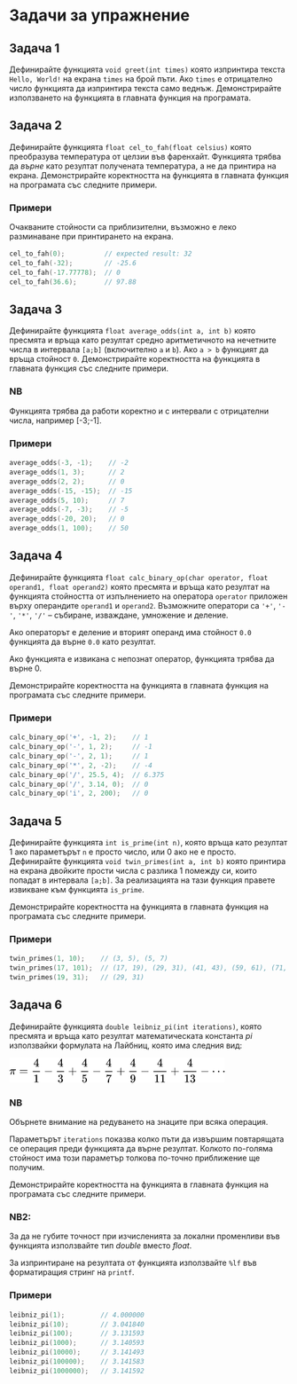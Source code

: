 # Задачи за упражнение

## Задача 1
Дефинирайте функцията `void greet(int times)` която изпринтира текста `Hello, World!` на екрана `times` на брой пъти. Ако `times` е отрицателно число функцията да изпринтира текста само веднъж. Демонстрирайте използването на функцията в главната функция на програмата.


## Задача 2
Дефинирайте функцията `float cel_to_fah(float celsius)` която преобразува температура от целзии във фаренхайт. Функцията трябва да _върне_ като резултат получената температура, а не да принтира на екрана. Демонстрирайте коректността на функцията в главната функция на програмата със следните примери.

### Примери
Очакваните стойности са приблизителни, възможно е леко разминаване при принтирането на екрана.
```c
cel_to_fah(0);          // expected result: 32
cel_to_fah(-32);        // -25.6
cel_to_fah(-17.77778);  // 0
cel_to_fah(36.6);       // 97.88
```


## Задача 3
Дефинирайте функцията `float average_odds(int a, int b)` която пресмята и връща като резултат средно аритметичното на нечетните числа в интервала `[a;b]` (включително `a` и `b`). Ако `a > b` функцият да връща стойност `0`.
Демонстрирайте коректността на функцията в главната функция със следните примери.

### NB
Функцията трябва да работи коректно и с интервали с отрицателни числа, например [-3;-1].

### Примери
```c
average_odds(-3, -1);    // -2
average_odds(1, 3);      // 2
average_odds(2, 2);      // 0
average_odds(-15, -15);  // -15
average_odds(5, 10);     // 7
average_odds(-7, -3);    // -5
average_odds(-20, 20);   // 0
average_odds(1, 100);    // 50
```


## Задача 4
Дефинирайте функцията `float calc_binary_op(char operator, float operand1, float operand2)` която пресмята и връща като резултат на функцията стойността от изпълнението на оператора `operator` приложен върху операндите `operand1` и `operand2`. Възможните оператори са `'+'`, `'-'`, `'*'`, `'/'` – събиране, изваждане, умножение и деление.

Ако операторът е деление и вторият операнд има стойност `0.0` функцията да върне `0.0` като резултат.

Ако функцията е извикана с непознат оператор, функцията трябва да върне 0.

Демонстрирайте коректността на функцията в главната функция на програмата със следните примери.

### Примери
```c
calc_binary_op('+', -1, 2);    // 1
calc_binary_op('-', 1, 2);     // -1
calc_binary_op('-', 2, 1);     // 1
calc_binary_op('*', 2, -2);    // -4
calc_binary_op('/', 25.5, 4);  // 6.375
calc_binary_op('/', 3.14, 0);  // 0
calc_binary_op('i', 2, 200);   // 0
```


## Задача 5
Дефинирайте функцията `int is_prime(int n)`, която връща като резултат 1 ако параметърът `n` е просто число, или 0 ако не е просто.
Дефинирайте функцията `void twin_primes(int a, int b)` която принтира на екрана двойките прости числа с разлика 1 помежду си, които попадат в интервала `[a;b]`. За реализацията на тази функция правете извикване към функцията `is_prime`.

Демонстрирайте коректността на функцията в главната функция на програмата със следните примери.

### Примери
```c
twin_primes(1, 10);    // (3, 5), (5, 7)
twin_primes(17, 101);  // (17, 19), (29, 31), (41, 43), (59, 61), (71, 73)
twin_primes(19, 31);   // (29, 31)
```


## Задача 6
Дефинирайте функцията `double leibniz_pi(int iterations)`, която пресмята и връща като резултат математическата константа *pi* използвайки формулата на Лайбниц, която има следния вид:

![Leibniz formula](leibniz-formula.png)

### NB
Обърнете внимание на редуването на знаците при всяка операция.

Параметърът `iterations` показва колко пъти да извършим повтарящата се операция преди функцията да върне резултат. Колкото по-голяма стойност има този параметър толкова по-точно приближение ще получим.

Демонстрирайте коректността на функцията в главната функция на програмата със следните примери.

### NB2:
За да не губите точност при изчисленията за локални променливи във функцията използвайте тип _double_ вместо _float_.

За изпринтиране на резултата от функцията използвайте `%lf` във форматиращия стринг на `printf`.

### Примери

```c
leibniz_pi(1);         // 4.000000
leibniz_pi(10);        // 3.041840
leibniz_pi(100);       // 3.131593
leibniz_pi(1000);      // 3.140593
leibniz_pi(10000);     // 3.141493
leibniz_pi(100000);    // 3.141583
leibniz_pi(1000000);   // 3.141592
